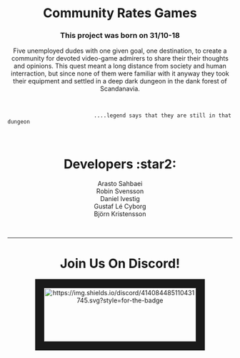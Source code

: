   <h1 align="center"> Community Rates Games </h1>
 <h3 align="center">This project was born on 31/10-18</h3>
<p align="center"> Five unemployed dudes with one given goal, one destination, to create a community for devoted video-game admirers to share their their thoughts and opinions.
This quest meant a long distance from society and human interraction, but since none of them were familiar with it anyway they took their equipment and settled in a deep dark dungeon in the dank forest of Scandanavia.
</p>
<br />

                               ....legend says that they are still in that dungeon

<br />

  <h1 align="center"> Developers :star2: </h1>
  <p align="center">
      Arasto Sahbaei      <br />
      Robin Svensson      <br />
      Daniel Ivestig      <br />
      Gustaf Lé Cyborg    <br />
      Björn Kristensson   </p>
<br />
<hr>
<h1 align="center"> Join Us On Discord! </h1>

<p align="center">
<a href="https://discord.gg/XrXsmVy" 
target="_blank"><img src="https://img.shields.io/discord/414084485110431745.svg?style=for-the-badge" 
alt="https://img.shields.io/discord/414084485110431745.svg?style=for-the-badge" width="340" height="120" border="20" /></a></p>
